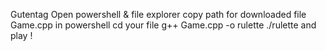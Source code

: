 Gutentag 
Open powershell & file explorer
copy path for downloaded file Game.cpp
in powershell
cd your file
g++ Game.cpp -o rulette
./rulette
and play !

